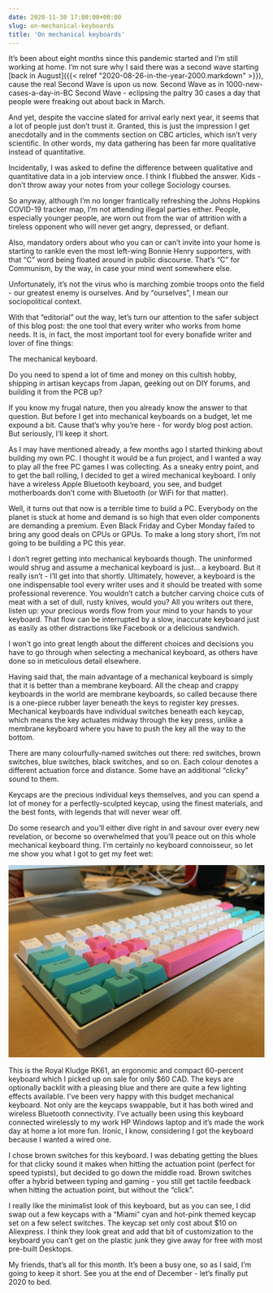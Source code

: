 ```yaml
---
date: 2020-11-30 17:00:00+00:00
slug: on-mechanical-keyboards
title: 'On mechanical keyboards'
---
```


It’s been about eight months since this pandemic started and I’m still working at home. I’m not sure why I said there was a second wave starting [back in August]({{< relref "2020-08-26-in-the-year-2000.markdown" >}}), cause the real Second Wave is upon us now. Second Wave as in 1000-new-cases-a-day-in-BC Second Wave - eclipsing the paltry 30 cases a day that people were freaking out about back in March.

And yet, despite the vaccine slated for arrival early next year, it seems that a lot of people just don’t trust it. Granted, this is just the impression I get anecdotally and in the comments section on CBC articles, which isn’t very scientific. In other words, my data gathering has been far more qualitative instead of quantitative. 

Incidentally, I was asked to define the difference between qualitative and quantitative data in a job interview once. I think I flubbed the answer. Kids - don’t throw away your notes from your college Sociology courses.

So anyway, although I’m no longer frantically refreshing the Johns Hopkins COVID-19 tracker map, I’m not attending illegal parties either. People, especially younger people, are worn out from the war of attrition with a tireless opponent who will never get angry, depressed, or defiant. 

Also, mandatory orders about who you can or can’t invite into your home is starting to rankle even the most left-wing Bonnie Henry supporters, with that “C” word being floated around in public discourse. That’s “C” for Communism, by the way, in case your mind went somewhere else.

Unfortunately, it’s not the virus who is marching zombie troops onto the field - our greatest enemy is ourselves. And by “ourselves”, I mean our sociopolitical context.

With that “editorial” out the way, let’s turn our attention to the safer subject of this blog post: the one tool that every writer who works from home needs. It is, in fact, the most important tool for every bonafide writer and lover of fine things:

The mechanical keyboard.

Do you need to spend a lot of time and money on this cultish hobby, shipping in artisan keycaps from Japan, geeking out on DIY forums, and building it from the PCB up?

<!--more-->

If you know my frugal nature, then you already know the answer to that question. But before I get into mechanical keyboards on a budget, let me expound a bit. Cause that’s why you’re here - for wordy blog post action. But seriously, I’ll keep it short.

As I may have mentioned already, a few months ago I started thinking about building my own PC. I thought it would be a fun project, and I wanted a way to play all the free PC games I was collecting. As a sneaky entry point, and to get the ball rolling, I decided to get a wired mechanical keyboard. I only have a wireless Apple Bluetooth keyboard, you see, and budget motherboards don’t come with Bluetooth (or WiFi for that matter).

Well, it turns out that now is a terrible time to build a PC. Everybody on the planet is stuck at home and demand is so high that even older components are demanding a premium. Even Black Friday and Cyber Monday failed to bring any good deals on CPUs or GPUs. To make a long story short, I’m not going to be building a PC this year.

I don’t regret getting into mechanical keyboards though. The uninformed would shrug and assume a mechanical keyboard is just… a keyboard. But it really isn’t - I’ll get into that shortly. Ultimately, however, a keyboard is the one indispensable tool every writer uses and it should be treated with some professional reverence. You wouldn’t catch a butcher carving choice cuts of meat with a set of dull, rusty knives, would you? All you writers out there, listen up: your precious words flow from your mind to your hands to your keyboard. That flow can be interrupted by a slow, inaccurate keyboard just as easily as other distractions like Facebook or a delicious sandwich. 

I won’t go into great length about the different choices and decisions you have to go through when selecting a mechanical keyboard, as others have done so in meticulous detail elsewhere.

Having said that, the main advantage of a mechanical keyboard is simply that it is better than a membrane keyboard. All the cheap and crappy keyboards in the world are membrane keyboards, so called because there is a one-piece rubber layer beneath the keys to register key presses. Mechanical keyboards have individual switches beneath each keycap, which means the key actuates midway through the key press, unlike a membrane keyboard where you have to push the key all the way to the bottom.

There are many colourfully-named switches out there: red switches, brown switches, blue switches, black switches, and so on. Each colour denotes a different actuation force and distance. Some have an additional “clicky” sound to them.

Keycaps are the precious individual keys themselves, and you can spend a lot of money for a perfectly-sculpted keycap, using the finest materials, and the best fonts, with legends that will never wear off.

Do some research and you’ll either dive right in and savour over every new revelation, or become so overwhelmed that you’ll peace out on this whole mechanical keyboard thing. I’m certainly no keyboard connoisseur, so let me show you what I got to get my feet wet:

![keyboard](/images/keyboard.jpg)

This is the Royal Kludge RK61, an ergonomic and compact 60-percent keyboard which I picked up on sale for only $60 CAD. The keys are optionally backlit with a pleasing blue and there are quite a few lighting effects available. I’ve been very happy with this budget mechanical keyboard. Not only are the keycaps swappable, but it has both wired and wireless Bluetooth connectivity. I’ve actually been using this keyboard connected wirelessly to my work HP Windows laptop and it’s made the work day at home a lot more fun. Ironic, I know, considering I got the keyboard because I wanted a wired one.

I chose brown switches for this keyboard. I was debating getting the blues for that clicky sound it makes when hitting the actuation point (perfect for speed typists), but decided to go down the middle road. Brown switches offer a hybrid between typing and gaming - you still get tactile feedback when hitting the actuation point, but without the “click”.

I really like the minimalist look of this keyboard, but as you can see, I did swap out a few keycaps with a “Miami” cyan and hot-pink themed keycap set on a few select switches. The keycap set only cost about $10 on Aliexpress. I think they look great and add that bit of customization to the keyboard you can’t get on the plastic junk they give away for free with most pre-built Desktops.

My friends, that’s all for this month. It’s been a busy one, so as I said, I’m going to keep it short. See you at the end of December - let’s finally put 2020 to bed.
